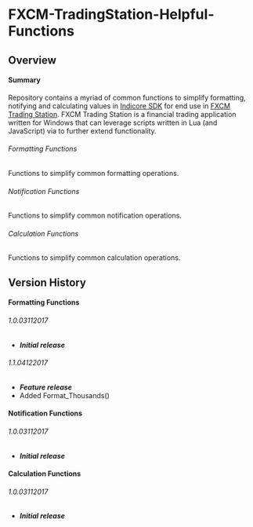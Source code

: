 # FXCM-TradingStation-Helpful-Functions

## Overview
#### Summary
Repository contains a myriad of common functions to simplify formatting, notifying and calculating values in [Indicore SDK](http://www.fxcodebase.com/bin/products/IndicoreSDK/3.3.0/help/Lua/web-content.html) for end use in [FXCM Trading Station](https://www.fxcm.com/uk/platforms/trading-station/innovative-platform/). FXCM Trading Station is a financial trading application written for Windows that can leverage scripts written in Lua (and JavaScript) via  to further extend functionality.

###### Formatting Functions
Functions to simplify common formatting operations.

###### Notification Functions
Functions to simplify common notification operations.

###### Calculation Functions
Functions to simplify common calculation operations.

## Version History

#### Formatting Functions
###### 1.0.03112017
- ***Initial release***

###### 1.1.04122017
- ***Feature release***
- Added Format_Thousands()

#### Notification Functions
###### 1.0.03112017
- ***Initial release***

#### Calculation Functions
###### 1.0.03112017
- ***Initial release***
